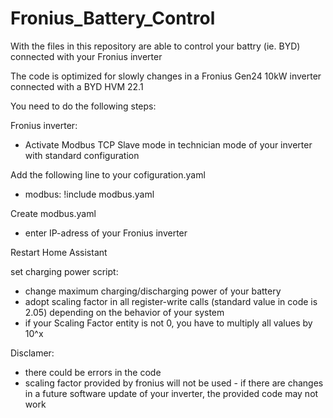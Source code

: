 # Fronius_Battery_Control
With the files in this repository are able to control your battry (ie. BYD) connected with your Fronius inverter

The code is optimized for slowly changes in a Fronius Gen24 10kW inverter connected with a BYD HVM 22.1

You need to do the following steps:

Fronius inverter:
* Activate Modbus TCP Slave mode in technician mode of your inverter with standard configuration

Add the following line to your cofiguration.yaml
* modbus: !include modbus.yaml
  
Create modbus.yaml
* enter IP-adress of your Fronius inverter

Restart Home Assistant

set charging power script:
* change maximum charging/discharging power of your battery
* adopt scaling factor in all register-write calls (standard value in code is 2.05) depending on the behavior of your system
 * if your Scaling Factor entity is not 0, you have to multiply all values by 10^x

Disclamer:
* there could be errors in the code
* scaling factor provided by fronius will not be used - if there are changes in a future software update of your inverter, the provided code may not work
